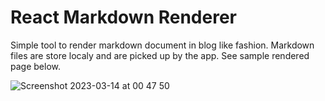 # React Markdown Renderer

Simple tool to render markdown document in blog like fashion. Markdown files are store localy and are picked up by the app. See sample rendered page below.

![Screenshot 2023-03-14 at 00 47 50](https://user-images.githubusercontent.com/12151080/224863970-8f8ac988-2be2-4fb9-8ce4-6d76b82fc796.png)
